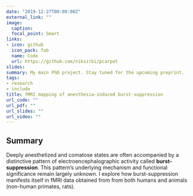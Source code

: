 ```yaml
---
date: "2019-12-27T00:00:00Z"
external_link: ""
image:
  caption:
  focal_point: Smart
links:
- icon: github
  icon_pack: fab
  name: Code
  url: https://github.com/niksirbi/pcarpet
slides:
summary: My main PhD project. Stay tuned for the upcoming preprint.
tags:
- research
- include
title: fMRI mapping of anesthesia-induced burst-suppression
url_code: ""
url_pdf: ""
url_slides: ""
url_video: ""
---
```


## Summary
Deeply anesthetized and comatose states are often accompanied by a distinctive pattern of electroencephalographic activity called **burst-suppression**. This pattern’s underlying mechanism and
functional significance remain largely unknown. I explore how burst-suppression manifests itself in fMRI data obtained from from both humans and animals (non-human primates, rats).

